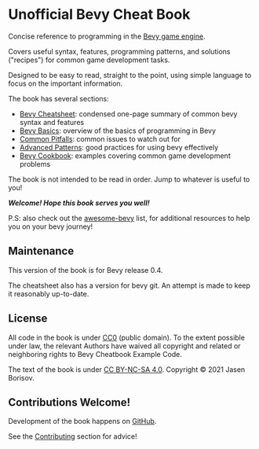 # Unofficial Bevy Cheat Book

Concise reference to programming in the [Bevy game engine](https://github.com/bevyengine/bevy).

Covers useful syntax, features, programming patterns, and solutions ("recipes") for common game development tasks.

Designed to be easy to read, straight to the point, using simple language to focus on the important information.

The book has several sections:

 - [Bevy Cheatsheet](./cheatsheet/_index.md): condensed one-page summary of common bevy syntax and features
 - [Bevy Basics](./basics/_index.md): overview of the basics of programming in Bevy
 - [Common Pitfalls](./pitfalls/_index.md): common issues to watch out for
 - [Advanced Patterns](./patterns/_index.md): good practices for using bevy effectively
 - [Bevy Cookbook](./cookbook/_index.md): examples covering common game development problems

The book is not intended to be read in order. Jump to whatever is useful to you!

***Welcome! Hope this book serves you well!***

P.S: also check out the [awesome-bevy](https://github.com/bevyengine/awesome-bevy) list,
for additional resources to help you on your bevy journey!

## Maintenance

This version of the book is for Bevy release 0.4.

The cheatsheet also has a version for bevy git. An attempt is made to keep it reasonably up-to-date.

## License

All code in the book is under
[CC0](http://creativecommons.org/publicdomain/zero/1.0/) (public domain).
To the extent possible under law, the relevant Authors have waived all copyright
and related or neighboring rights to Bevy Cheatbook Example Code.

The text of the book is under
[CC BY-NC-SA 4.0](https://creativecommons.org/licenses/by-nc-sa/4.0/).
Copyright © 2021 Jasen Borisov.

## Contributions Welcome!

Development of the book happens on [GitHub](https://github.com/bevy-cheatbook/bevy-cheatbook).

See the [Contributing](./contributing.md) section for advice!
